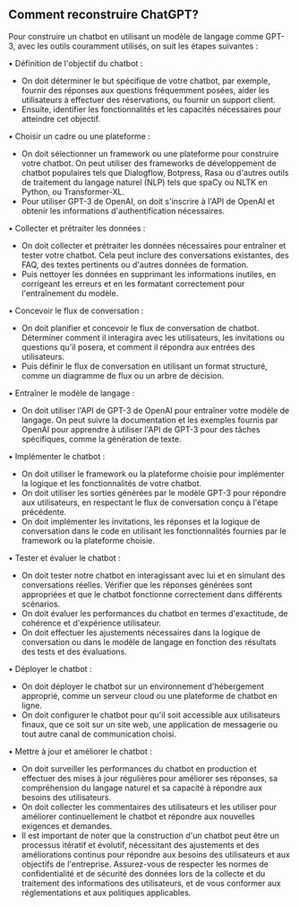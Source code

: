 ## Comment reconstruire ChatGPT?

Pour construire un chatbot en utilisant un modèle de langage comme GPT-3, avec les outils couramment utilisés, on suit les étapes suivantes :

• Définition de l'objectif du chatbot :

- On doit déterminer le but spécifique de votre chatbot, par exemple, fournir des réponses aux questions fréquemment posées, aider les utilisateurs à effectuer des réservations, ou fournir un support client.
- Ensuite, identifier les fonctionnalités et les capacités nécessaires pour atteindre cet objectif.

• Choisir un cadre ou une plateforme :

- On doit sélectionner un framework ou une plateforme pour construire votre chatbot. On peut utiliser des frameworks de développement de chatbot populaires tels que Dialogflow, Botpress, Rasa ou d'autres outils de traitement du langage naturel (NLP) tels que spaCy ou NLTK en Python, ou Transformer-XL.
- Pour utiliser GPT-3 de OpenAI, on doit s'inscrire à l'API de OpenAI et obtenir les informations d'authentification nécessaires.

• Collecter et prétraiter les données :

- On doit collecter et prétraiter les données nécessaires pour entraîner et tester votre chatbot. Cela peut inclure des conversations existantes, des FAQ, des textes pertinents ou d'autres données de formation.
- Puis nettoyer les données en supprimant les informations inutiles, en corrigeant les erreurs et en les formatant correctement pour l'entraînement du modèle.

• Concevoir le flux de conversation :

- On doit planifier et concevoir le flux de conversation de chatbot. Déterminer comment il interagira avec les utilisateurs, les invitations ou questions qu'il posera, et comment il répondra aux entrées des utilisateurs.
- Puis définir le flux de conversation en utilisant un format structuré, comme un diagramme de flux ou un arbre de décision.

• Entraîner le modèle de langage :

- On doit utiliser l'API de GPT-3 de OpenAI pour entraîner votre modèle de langage. On peut suivre la documentation et les exemples fournis par OpenAI pour apprendre à utiliser l'API de GPT-3 pour des tâches spécifiques, comme la génération de texte.

• Implémenter le chatbot :

- On doit utiliser le framework ou la plateforme choisie pour implémenter la logique et les fonctionnalités de votre chatbot.
- On doit utiliser les sorties générées par le modèle GPT-3 pour répondre aux utilisateurs, en respectant le flux de conversation conçu à l'étape précédente.
- On doit implémenter les invitations, les réponses et la logique de conversation dans le code en utilisant les fonctionnalités fournies par le framework ou la plateforme choisie.

• Tester et évaluer le chatbot :

- On doit tester notre chatbot en interagissant avec lui et en simulant des conversations réelles. Vérifier que les réponses générées sont appropriées et que le chatbot fonctionne correctement dans différents scénarios.
- On doit évaluer les performances du chatbot en termes d'exactitude, de cohérence et d'expérience utilisateur.
- On doit effectuer les ajustements nécessaires dans la logique de conversation ou dans le modèle de langage en fonction des résultats des tests et des évaluations.

• Déployer le chatbot :

- On doit déployer le chatbot sur un environnement d'hébergement approprié, comme un serveur cloud ou une plateforme de chatbot en ligne.
- On doit configurer le chatbot pour qu'il soit accessible aux utilisateurs finaux, que ce soit sur un site web, une application de messagerie ou tout autre canal de communication choisi.

• Mettre à jour et améliorer le chatbot :

- On doit surveiller les performances du chatbot en production et effectuer des mises à jour régulières pour améliorer ses réponses, sa compréhension du langage naturel et sa capacité à répondre aux besoins des utilisateurs.
- On doit collecter les commentaires des utilisateurs et les utiliser pour améliorer continuellement le chatbot et répondre aux nouvelles exigences et demandes.
- Il est important de noter que la construction d'un chatbot peut être un processus itératif et évolutif, nécessitant des ajustements et des améliorations continus pour répondre aux besoins des utilisateurs et aux objectifs de l'entreprise. Assurez-vous de respecter les normes de confidentialité et de sécurité des données lors de la collecte et du traitement des informations des utilisateurs, et de vous conformer aux réglementations et aux politiques applicables.

